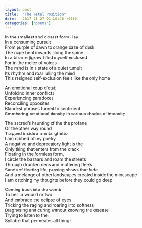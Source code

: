 ```yaml
---
layout: post
title:  "The Fetal Position"
date:   2017-03-27 01:10:28 +0530
categories: ["poems"]
---
```

In the smallest and closest form I lay  
In a consuming pursuit  
From purple of dawn to orange daze of dusk  
The nape bent inwards along the spine  
In a bizarre jigsaw I find myself enclosed  
For in the melee of voices  
The mind is in a state of a quiet tumult  
Its rhythm and roar lulling the mind  
This resigned self-exclusion feels like the only home  

An emotional coup d'etat;  
Unfolding inner conflicts  
Experiencing paradoxes  
Reconciling opposites  
Blandest phrases turned to sentiment.  
Smothering emotional density in various shades of intensity  

The sacred’s haunting of the the profane  
Or the other way round  
Trapped inside a mental ghetto  
I am robbed of my poetry  
A negative and deprecatory light is the  
Only thing that enters from the crack  
Floating in the formless form,  
I circle the bazaars and roam the streets  
Through drunken dens and muttering fleets  
Sands of fleeting life, passing shows that fade  
And a melange of other landscapes created inside the mindscape  
I am catching my thoughts before they could go deep  

Coming back into the womb  
To heal a wound or two  
And embrace the eclipse of eyes  
Tricking the raging and roaring into softness  
Diagnosing and curing without knowing the disease  
Trying to listen to the;  
Syllable that permeates all things.

